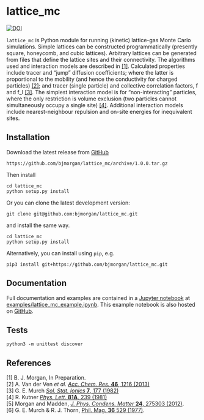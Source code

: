 # lattice_mc

[![DOI](https://zenodo.org/badge/75750912.svg)](https://zenodo.org/badge/latestdoi/75750912)

`lattice_mc` is Python module for running (kinetic) lattice-gas Monte Carlo simulations. Simple lattices can be constructed programmatically (presently square, honeycomb, and cubic lattices). Arbitrary lattices can be generated from files that define the lattice sites and their connectivity. The algorithms used and interaction models are described in <a href="#ref1">\[1\]</a>. Calculated properties include tracer and &ldquo;jump&rdquo; diffusion coefficients; where the latter is proportional to the mobility (and hence the conductivity for charged particles) <a href="#ref2">\[2\]</a>; and tracer (single particle) and collective correlation factors, f and f_I <a href="#ref3">\[3\]</a>. The simplest interaction model is for &ldquo;non-interacting&rdquo; particles, where the only restriction is volume exclusion (two particles cannot simultaneously occupy a single site) <a href="#ref1">\[4\]</a>. Additional interaction models include nearest-neighbour repulsion and on-site energies for inequivalent sites.

## Installation

Download the latest release from [GitHub](https://github.com/bjmorgan/lattice_mc/releases)
```
https://github.com/bjmorgan/lattice_mc/archive/1.0.0.tar.gz
```
Then install
```
cd lattice_mc
python setup.py install
```

Or you can clone the latest development version:
```
git clone git@github.com:bjmorgan/lattice_mc.git
```
and install the same way.
```
cd lattice_mc
python setup.py install
```

Alternatively, you can install using `pip`, e.g.
```
pip3 install git+https://github.com/bjmorgan/lattice_mc.git
```

## Documentation

Full documentation and examples are contained in a [Jupyter notebook](http://jupyter-notebook.readthedocs.io/en/latest/#) at [examples/lattice_mc_example.ipynb](examples/lattice_mc_example.ipynb). This example notebook is also hosted on [GitHub](https://github.com/bjmorgan/lattice_mc/blob/master/examples/lattice_mc_examples.ipynb).

## Tests

```
python3 -m unittest discover
```

## References
<span id='ref1'>[1] B. J. Morgan, In Preparation.</span>  
<span id='ref2'>[2] A. Van der Ven *et al.* [*Acc. Chem. Res.* **46**, 1216 (2013)](https://dx.doi.org/10.1021/ar200329r)</span>  
<span id='ref3'>[3] G. E. Murch [*Sol. Stat. Ionics* **7**, 177 (1982)](https://dx.doi.org/10.1016/0167-2738%2882%2990050-9)</span>  
<span id='ref4'>[4] R. Kutner [*Phys. Lett.* **81A**, 239 (1981)](https://dx.doi.org/10.1016/0375-9601%2881%2990251-6)
</span>  
<span id='ref5'>\[5\] Morgan and Madden, [*J. Phys. Condens. Matter* **24**, 275303 (2012)](http://www.iopscience.iop.org/article/10.1088/0953-8984/24/27/275303/)</span>.  
<span id='ref6'> \[6\] G. E. Murch & R. J. Thorn, [Phil. Mag. **36** 529 (1977)](http://dx.doi.org/10.1080/14786437708239737).</span>
